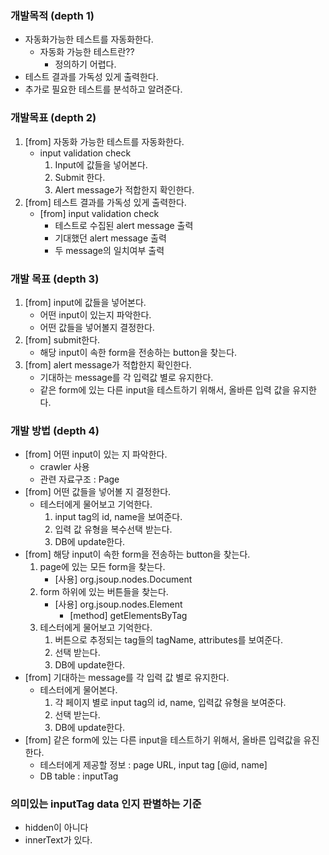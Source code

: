 ### 개발목적 (depth 1)
+ 자동화가능한 테스트를 자동화한다.
	+ 자동화 가능한 테스트란??
		+ 정의하기 어렵다.
+ 테스트 결과를 가독성 있게 출력한다.
+ 추가로 필요한 테스트를 분석하고 알려준다.

### 개발목표 (depth 2)
1. [from] 자동화 가능한 테스트를 자동화한다.
	+ input validation check
		1. Input에 값들을 넣어본다.
		2. Submit 한다.
		3. Alert message가 적합한지 확인한다.
2. [from] 테스트 결과를 가독성 있게 출력한다.
	+ [from] input validation check
		+ 테스트로 수집된 alert message 출력
		+ 기대했던 alert message 출력
		+ 두 message의 일치여부 출력

### 개발 목표 (depth 3)
1. [from] input에 값들을 넣어본다.
	+ 어떤 input이 있는지 파악한다.
	+ 어떤 값들을 넣어볼지 결정한다.
2. [from] submit한다.
	+ 해당 input이 속한 form을 전송하는 button을 찾는다.
3. [from] alert message가 적합한지 확인한다.
	+ 기대하는 message를 각 입력값 별로 유지한다.
	+ 같은 form에 있는 다른 input을 테스트하기 위해서, 올바른 입력 값을 유지한다.

### 개발 방법 (depth 4)
+ [from] 어떤 input이 있는 지 파악한다.
	+ crawler 사용
	+ 관련 자료구조 : Page
+ [from] 어떤 값들을 넣어볼 지 결정한다.
	+ 테스터에게 물어보고 기억한다.
		1. input tag의 id, name을 보여준다.
		2. 입력 값 유형을 복수선택 받는다.
		3. DB에 update한다.
+ [from] 해당 input이 속한 form을 전송하는 button을 찾는다.
	1. page에 있는 모든 form을 찾는다.
		+ [사용] org.jsoup.nodes.Document
	2. form 하위에 있는 버튼들을 찾는다.
		+ [사용] org.jsoup.nodes.Element
			+ [method] getElementsByTag
	3. 테스터에게 물어보고 기억한다.
		1. 버튼으로 추정되는 tag들의 tagName, attributes를 보여준다.
		2. 선택 받는다.
		3. DB에 update한다.
+ [from] 기대하는 message를 각 입력 값 별로 유지한다.
	+ 테스터에게 물어본다.
		1. 각 페이지 별로 input tag의 id, name, 입력값 유형을 보여준다.
		2. 선택 받는다.
		3. DB에 update한다.
+ [from] 같은 form에 있는 다른 input을 테스트하기 위해서, 올바른 입력값을 유진한다.
	+ 테스터에게 제공할 정보 : page URL, input tag [@id, name]
	+ DB table : inputTag
	
### 의미있는 inputTag data 인지 판별하는 기준

+ hidden이 아니다
+ innerText가 있다.